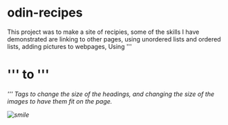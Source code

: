 # odin-recipes

This project was to make a site of recipies, some of the skills I have demonstrated are linking to other pages, using unordered lists and ordered lists, adding pictures to webpages, Using '''<h1>''' to '''<h6>''' Tags to change the size of the headings, and changing the size of the images to have them fit on the page. 


![smile](https://scontent.fyvr3-1.fna.fbcdn.net/v/t1.18169-9/11330017_482385845248272_1956781356133333621_n.png?_nc_cat=101&ccb=1-5&_nc_sid=973b4a&_nc_ohc=FCDbCqxmZ7AAX_ckqqt&_nc_ht=scontent.fyvr3-1.fna&oh=77fa75deb654ff8339b8735508c9a1e3&oe=61BB3F70)